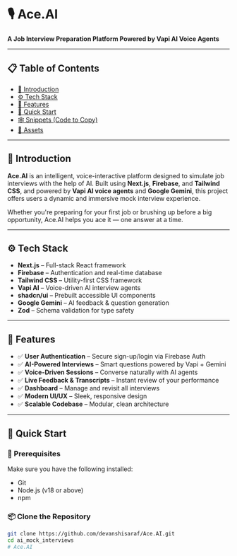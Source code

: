 # 🎙️ Ace.AI

**A Job Interview Preparation Platform Powered by Vapi AI Voice Agents**

---

## 📋 Table of Contents

- [🤖 Introduction](#-introduction)  
- [⚙️ Tech Stack](#-tech-stack)  
- [🔋 Features](#-features)  
- [🤸 Quick Start](#-quick-start)  
- [🕸️ Snippets (Code to Copy)](#️-snippets-code-to-copy)  
- [🔗 Assets](#-assets)  

---

## 🤖 Introduction

**Ace.AI** is an intelligent, voice-interactive platform designed to simulate job interviews with the help of AI. Built using **Next.js**, **Firebase**, and **Tailwind CSS**, and powered by **Vapi AI voice agents** and **Google Gemini**, this project offers users a dynamic and immersive mock interview experience.

Whether you're preparing for your first job or brushing up before a big opportunity, Ace.AI helps you ace it — one answer at a time.

---

## ⚙️ Tech Stack

- **Next.js** – Full-stack React framework  
- **Firebase** – Authentication and real-time database  
- **Tailwind CSS** – Utility-first CSS framework  
- **Vapi AI** – Voice-driven AI interview agents  
- **shadcn/ui** – Prebuilt accessible UI components  
- **Google Gemini** – AI feedback & question generation  
- **Zod** – Schema validation for type safety  

---

## 🔋 Features

- ✅ **User Authentication** – Secure sign-up/login via Firebase Auth  
- ✅ **AI-Powered Interviews** – Smart questions powered by Vapi + Gemini  
- ✅ **Voice-Driven Sessions** – Converse naturally with AI agents  
- ✅ **Live Feedback & Transcripts** – Instant review of your performance  
- ✅ **Dashboard** – Manage and revisit all interviews  
- ✅ **Modern UI/UX** – Sleek, responsive design  
- ✅ **Scalable Codebase** – Modular, clean architecture  

---

## 🤸 Quick Start

### 🧰 Prerequisites

Make sure you have the following installed:

- Git  
- Node.js (v18 or above)  
- npm  

### 📦 Clone the Repository

```bash
git clone https://github.com/devanshisaraf/Ace.AI.git
cd ai_mock_interviews
# Ace.AI
